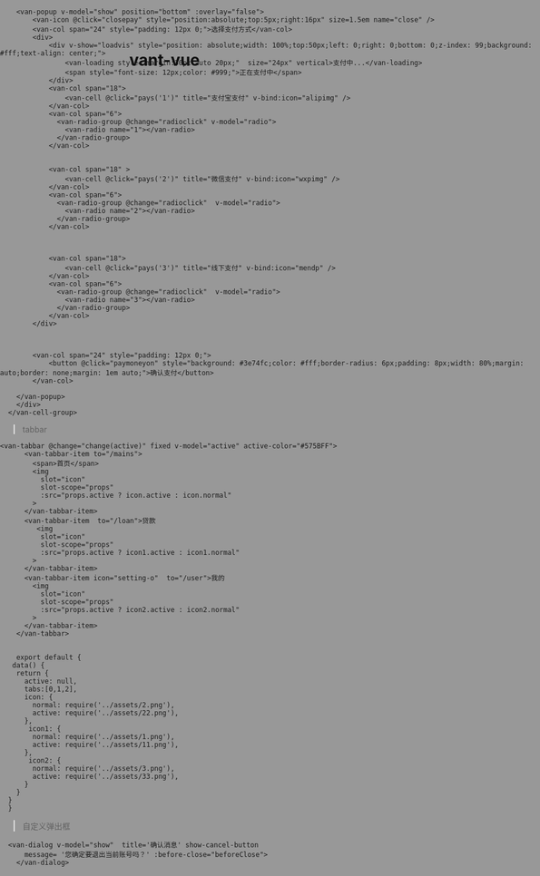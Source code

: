 # vant-vue




<van-cell-group v-if="!wxvis">
         <van-cell id="money" class="data_xq_days" title="还款金额"  v-model="repayment.repaycount+ ' 元'"/>
        <!-- <van-cell class="data_xq_days" @click="getsocal" title="支付方式" is-link v-model="repayment.repaycard"/> -->
		<div v-show="show" style="position: fixed;top:0;left:0;right:0;bottom:0;background: rgba(0,0,0,.4);z-index: 99">
        <!-- <van-popup v-model="show" position="bottom" :overlay="false">
            <van-picker 
            show-toolbar
            title="支付方式"
            :columns="columns"
            @cancel="onCancel"
            @confirm="onConfirm"
          />
        </van-popup> -->
        
		<van-popup v-model="show" position="bottom" :overlay="false">
			<van-icon @click="closepay" style="position:absolute;top:5px;right:16px" size=1.5em name="close" />
			<van-col span="24" style="padding: 12px 0;">选择支付方式</van-col>
			<div>
				<div v-show="loadvis" style="position: absolute;width: 100%;top:50px;left: 0;right: 0;bottom: 0;z-index: 99;background: #fff;text-align: center;">
					<van-loading style="margin:30px auto 20px;"  size="24px" vertical>支付中...</van-loading>
					<span style="font-size: 12px;color: #999;">正在支付中</span>
				</div>
				<van-col span="18">
					<van-cell @click="pays('1')" title="支付宝支付" v-bind:icon="alipimg" />
				</van-col>
				<van-col span="6">
				  <van-radio-group @change="radioclick" v-model="radio">
				    <van-radio name="1"></van-radio>
				  </van-radio-group>
				</van-col>
				
				
				<van-col span="18" >
					<van-cell @click="pays('2')" title="微信支付" v-bind:icon="wxpimg" />
				</van-col>
				<van-col span="6">
				  <van-radio-group @change="radioclick"  v-model="radio">
				    <van-radio name="2"></van-radio>
				  </van-radio-group>
				</van-col>
				
				
				
				<van-col span="18">
					<van-cell @click="pays('3')" title="线下支付" v-bind:icon="mendp" />
				</van-col>
				<van-col span="6">
				  <van-radio-group @change="radioclick"  v-model="radio">
				    <van-radio name="3"></van-radio>
				  </van-radio-group>
				</van-col>
			</div>
			
		
			
			<van-col span="24" style="padding: 12px 0;">
				<button @click="paymoneyon" style="background: #3e74fc;color: #fff;border-radius: 6px;padding: 8px;width: 80%;margin: auto;border: none;margin: 1em auto;">确认支付</button>
			</van-col>
		   	
		</van-popup>
		</div>
      </van-cell-group>























> tabbar

```
<van-tabbar @change="change(active)" fixed v-model="active" active-color="#575BFF">
      <van-tabbar-item to="/mains">
        <span>首页</span>
        <img
          slot="icon"
          slot-scope="props"
          :src="props.active ? icon.active : icon.normal"
        >
      </van-tabbar-item>
      <van-tabbar-item  to="/loan">贷款
         <img
          slot="icon"
          slot-scope="props"
          :src="props.active ? icon1.active : icon1.normal"
        >
      </van-tabbar-item>
      <van-tabbar-item icon="setting-o"  to="/user">我的
        <img
          slot="icon"
          slot-scope="props"
          :src="props.active ? icon2.active : icon2.normal"
        >
      </van-tabbar-item>
    </van-tabbar>
    
    
    export default {
   data() {
    return {
      active: null,
      tabs:[0,1,2],
      icon: {
        normal: require('../assets/2.png'),
        active: require('../assets/22.png'),
      },
       icon1: {
        normal: require('../assets/1.png'),
        active: require('../assets/11.png'),
      },
       icon2: {
        normal: require('../assets/3.png'),
        active: require('../assets/33.png'),
      }
    }
  }
  }
 ```
   
   
   
   
 > 自定义弹出框
 
  ```
    <van-dialog v-model="show"  title='确认消息' show-cancel-button
        message= '您确定要退出当前账号吗？' :before-close="beforeClose">
      </van-dialog>
      
      
   ```
    
    
